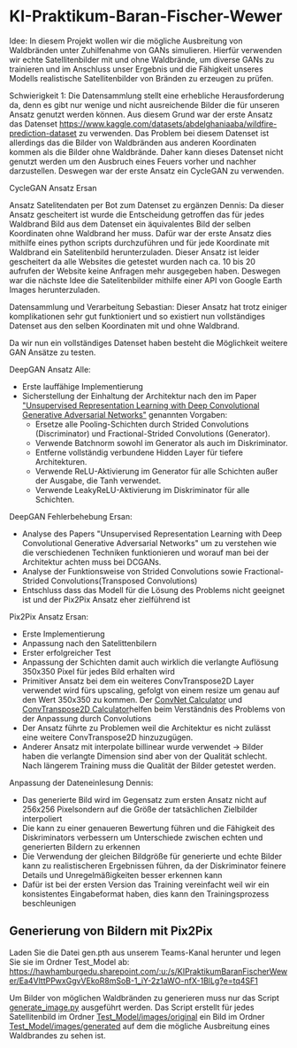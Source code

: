 # KI-Praktikum-Baran-Fischer-Wewer

Idee: In diesem Projekt wollen wir die mögliche Ausbreitung von Waldbränden unter Zuhilfenahme von GANs simulieren. Hierfür verwenden wir echte Satellitenbilder mit und ohne Waldbrände, um diverse GANs zu trainieren und im Anschluss unser Ergebnis und die Fähigkeit unseres Modells realistische Satellitenbilder von Bränden zu erzeugen zu prüfen.

Schwierigkeit 1: Die Datensammlung stellt eine erhebliche Herausforderung da, denn es gibt nur wenige und nicht ausreichende Bilder die für unseren Ansatz genutzt werden können. Aus diesem Grund war der erste Ansatz das Datenset https://www.kaggle.com/datasets/abdelghaniaaba/wildfire-prediction-dataset zu verwenden. Das Problem bei diesem Datenset ist allerdings das die Bilder von Waldbränden aus anderen Koordinaten kommen als die Bilder ohne Waldbrände. Daher kann dieses Datenset nicht genutzt werden um den Ausbruch eines Feuers  vorher und nachher darzustellen. Deswegen war der erste Ansatz ein CycleGAN zu verwenden.

CycleGAN Ansatz Ersan



Ansatz Satelitendaten per Bot zum Datenset zu ergänzen Dennis:
Da dieser Ansatz gescheitert ist wurde die Entscheidung getroffen das für jedes Waldbrand Bild aus dem Datenset ein äquivalentes Bild der selben Koordinaten ohne Waldbrand her muss. Dafür war der erste Ansatz dies mithilfe eines python scripts durchzuführen und für jede Koordinate mit Waldbrand ein Satelitenbild herunterzuladen. Dieser Ansatz ist leider gescheitert da alle Websites die getestet wurden nach ca. 10 bis 20 aufrufen der Website keine Anfragen mehr ausgegeben haben. Deswegen war die nächste Idee die Satelitenbilder mithilfe einer API von Google Earth Images herunterzuladen.


Datensammlung und Verarbeitung Sebastian:
Dieser Ansatz hat trotz einiger komplikationen sehr gut funktioniert und so existiert nun vollständiges Datenset aus den selben Koordinaten mit und ohne Waldbrand.

Da wir nun ein vollständiges Datenset haben besteht die Möglichkeit weitere GAN Ansätze zu testen.

DeepGAN Ansatz Alle:
- Erste lauffähige Implementierung
- Sicherstellung der Einhaltung der Architektur nach den im Paper ["Unsupervised Representation Learning with Deep Convolutional Generative Adversarial Networks"](https://arxiv.org/abs/1511.06434) genannten Vorgaben: 
  - Ersetze alle Pooling-Schichten durch Strided Convolutions (Discriminator) und Fractional-Strided Convolutions (Generator).
  - Verwende Batchnorm sowohl im Generator als auch im Diskriminator.
  - Entferne vollständig verbundene Hidden Layer für tiefere Architekturen.
  - Verwende ReLU-Aktivierung im Generator für alle Schichten außer der Ausgabe, die Tanh verwendet.
  - Verwende LeakyReLU-Aktivierung im Diskriminator für alle Schichten.


DeepGAN Fehlerbehebung Ersan:
- Analyse des Papers "Unsupervised Representation Learning with Deep Convolutional Generative Adversarial Networks" um zu verstehen wie
die verschiedenen Techniken funktionieren und worauf man bei der Architektur achten muss bei DCGANs.
- Analyse der Funktionsweise von Strided Convolutions sowie Fractional-Strided Convolutions(Transposed Convolutions)
- Entschluss dass das Modell für die Lösung des Problems nicht geeignet ist und der Pix2Pix Ansatz eher zielführend ist

Pix2Pix Ansatz Ersan:
- Erste Implementierung
- Anpassung nach den Satelittenbilern
- Erster erfolgreicher Test
- Anpassung der Schichten damit auch wirklich die verlangte Auflösung 350x350 Pixel für jedes Bild erhalten wird
- Primitiver Ansatz bei dem ein weiteres ConvTranspose2D Layer verwendet wird fürs upscaling, gefolgt von einem resize um genau auf den Wert 350x350 zu kommen.
Der [ConvNet Calculator](https://madebyollin.github.io/convnet-calculator/) und [ConvTranspose2D Calculator](https://abdumhmd.github.io/files/convtranspose2d.html)helfen beim Verständnis des Problems von der Anpassung durch Convolutions
- Der Ansatz führte zu Problemen weil die Architektur es nicht zulässt eine weitere ConvTranspose2D hinzuzugügen.
- Anderer Ansatz mit interpolate billinear wurde verwendet -> Bilder haben die verlangte Dimension sind aber von der Qualität schlecht. Nach längerem Training muss die Qualität der Bilder getestet werden.

Anpassung der Dateneinlesung Dennis:
- Das generierte Bild wird im Gegensatz zum ersten Ansatz nicht auf 256x256 Pixelsondern auf die Größe der tatsächlichen Zielbilder interpoliert
- Die kann zu einer genaueren Bewertung führen und die Fähigkeit des Diskriminators verbessern um Unterschiede zwischen echten und generierten Bildern zu erkennen
- Die Verwendung der gleichen Bildgröße für generierte und echte Bilder kann zu realistischeren Ergebnissen führen, da der Diskriminator feinere Details und Unregelmäßigkeiten besser erkennen kann
- Dafür ist bei der ersten Version das Training vereinfacht weil wir ein konsistentes Eingabeformat haben, dies kann den Trainingsprozess beschleunigen

## Generierung von Bildern mit Pix2Pix

Laden Sie die Datei gen.pth aus unserem Teams-Kanal herunter und legen Sie sie im Ordner Test_Model ab: 
https://hawhamburgedu.sharepoint.com/:u:/s/KIPraktikumBaranFischerWewer/Ea4VlttPPwxGgvVEkoR8mSoB-1_iY-2z1aWO-nfX-1BlLg?e=tq4SF1

Um Bilder von möglichen Waldbränden zu generieren muss nur das Script [generate_image.py](Test_Model/generate_image.py) ausgeführt werden.
Das Script erstellt für jedes Satellitenbild im Ordner [Test_Model/images/original](Test_Model/images/original) ein Bild im Ordner [Test_Model/images/generated](Test_Model/images/generated) auf dem die mögliche Ausbreitung eines Waldbrandes zu sehen ist.
